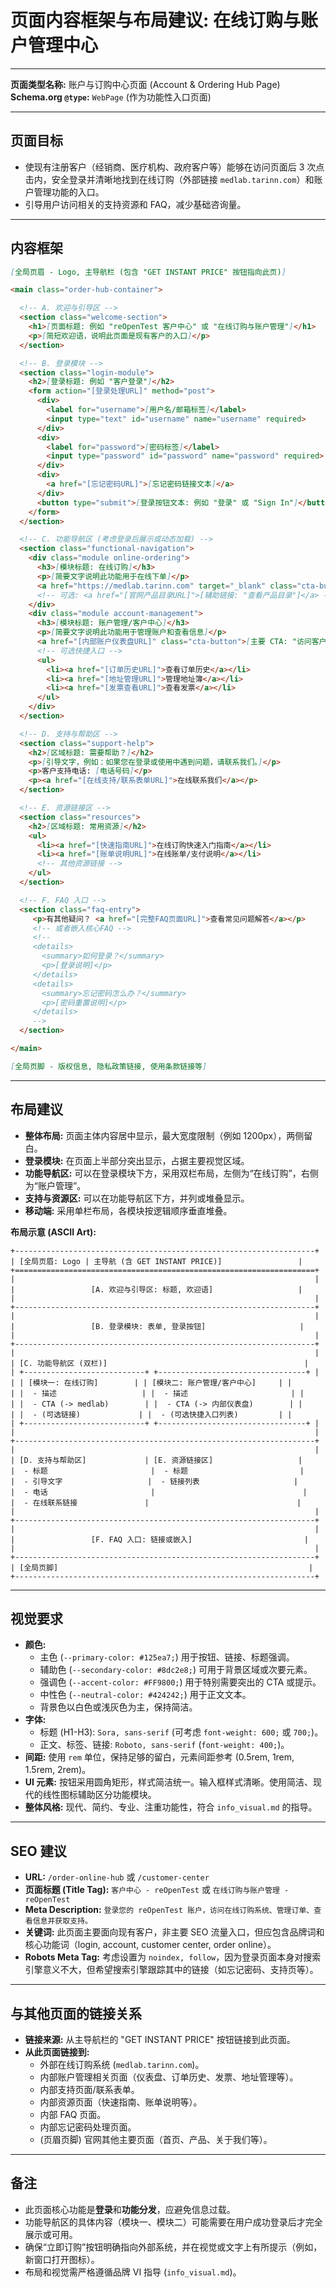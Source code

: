 # 页面内容框架与布局建议: 在线订购与账户管理中心

---

**页面类型名称:** 账户与订购中心页面 (Account & Ordering Hub Page)
**Schema.org `@type`:** `WebPage` (作为功能性入口页面)

---

## 页面目标

*   使现有注册客户（经销商、医疗机构、政府客户等）能够在访问页面后 3 次点击内，安全登录并清晰地找到在线订购（外部链接 `medlab.tarinn.com`）和账户管理功能的入口。
*   引导用户访问相关的支持资源和 FAQ，减少基础咨询量。

---

## 内容框架

```markdown
[全局页眉 - Logo, 主导航栏 (包含 "GET INSTANT PRICE" 按钮指向此页)]

<main class="order-hub-container">

  <!-- A. 欢迎与引导区 -->
  <section class="welcome-section">
    <h1>[页面标题: 例如 "reOpenTest 客户中心" 或 "在线订购与账户管理"]</h1>
    <p>[简短欢迎语，说明此页面是现有客户的入口]</p>
  </section>

  <!-- B. 登录模块 -->
  <section class="login-module">
    <h2>[登录标题: 例如 "客户登录"]</h2>
    <form action="[登录处理URL]" method="post">
      <div>
        <label for="username">[用户名/邮箱标签]</label>
        <input type="text" id="username" name="username" required>
      </div>
      <div>
        <label for="password">[密码标签]</label>
        <input type="password" id="password" name="password" required>
      </div>
      <div>
        <a href="[忘记密码URL]">[忘记密码链接文本]</a>
      </div>
      <button type="submit">[登录按钮文本: 例如 "登录" 或 "Sign In"]</button>
    </form>
  </section>

  <!-- C. 功能导航区 (考虑登录后展示或动态加载) -->
  <section class="functional-navigation">
    <div class="module online-ordering">
      <h3>[模块标题: 在线订购]</h3>
      <p>[简要文字说明此功能用于在线下单]</p>
      <a href="https://medlab.tarinn.com" target="_blank" class="cta-button">[主要 CTA: "立即订购" 或 "Order Now"]</a>
      <!-- 可选: <a href="[官网产品目录URL]">[辅助链接: "查看产品目录"]</a> -->
    </div>
    <div class="module account-management">
      <h3>[模块标题: 账户管理/客户中心]</h3>
      <p>[简要文字说明此功能用于管理账户和查看信息]</p>
      <a href="[内部账户仪表盘URL]" class="cta-button">[主要 CTA: "访问客户中心" 或 "My Account"]</a>
      <!-- 可选快捷入口 -->
      <ul>
        <li><a href="[订单历史URL]">查看订单历史</a></li>
        <li><a href="[地址管理URL]">管理地址簿</a></li>
        <li><a href="[发票查看URL]">查看发票</a></li>
      </ul>
    </div>
  </section>

  <!-- D. 支持与帮助区 -->
  <section class="support-help">
    <h2>[区域标题: 需要帮助？]</h2>
    <p>[引导文字，例如：如果您在登录或使用中遇到问题，请联系我们。]</p>
    <p>客户支持电话: [电话号码]</p>
    <p><a href="[在线支持/联系表单URL]">在线联系我们</a></p>
  </section>

  <!-- E. 资源链接区 -->
  <section class="resources">
    <h2>[区域标题: 常用资源]</h2>
    <ul>
      <li><a href="[快速指南URL]">在线订购快速入门指南</a></li>
      <li><a href="[账单说明URL]">在线账单/支付说明</a></li>
      <!-- 其他资源链接 -->
    </ul>
  </section>

  <!-- F. FAQ 入口 -->
  <section class="faq-entry">
     <p>有其他疑问？ <a href="[完整FAQ页面URL]">查看常见问题解答</a></p>
     <!-- 或者嵌入核心FAQ -->
     <!--
     <details>
       <summary>如何登录？</summary>
       <p>[登录说明]</p>
     </details>
     <details>
       <summary>忘记密码怎么办？</summary>
       <p>[密码重置说明]</p>
     </details>
     -->
  </section>

</main>

[全局页脚 - 版权信息, 隐私政策链接, 使用条款链接等]
```

---

## 布局建议

*   **整体布局:** 页面主体内容居中显示，最大宽度限制（例如 1200px），两侧留白。
*   **登录模块:** 在页面上半部分突出显示，占据主要视觉区域。
*   **功能导航区:** 可以在登录模块下方，采用双栏布局，左侧为“在线订购”，右侧为“账户管理”。
*   **支持与资源区:** 可以在功能导航区下方，并列或堆叠显示。
*   **移动端:** 采用单栏布局，各模块按逻辑顺序垂直堆叠。

**布局示意 (ASCII Art):**

```
+-------------------------------------------------------------------+
| [全局页眉: Logo | 主导航 (含 GET INSTANT PRICE)]                 |
+===================================================================+
|                                                                   |
|                 [A. 欢迎与引导区: 标题, 欢迎语]                   |
|                                                                   |
+-------------------------------------------------------------------+
|                                                                   |
|                 [B. 登录模块: 表单, 登录按钮]                     |
|                                                                   |
+-------------------------------------------------------------------+
|                                                                   |
| [C. 功能导航区 (双栏)]                                            |
| +---------------------------+ +---------------------------------+ |
| | [模块一: 在线订购]        | | [模块二: 账户管理/客户中心]     | |
| |  - 描述                   | |  - 描述                       | |
| |  - CTA (-> medlab)        | |  - CTA (-> 内部仪表盘)        | |
| |  - (可选链接)             | |  - (可选快捷入口列表)         | |
| +---------------------------+ +---------------------------------+ |
|                                                                   |
+-------------------------------------------------------------------+
|                                                                   |
| [D. 支持与帮助区]             | [E. 资源链接区]                   |
|  - 标题                       |  - 标题                         |
|  - 引导文字                   |  - 链接列表                     |
|  - 电话                       |                                 |
|  - 在线联系链接               |                                 |
|                                                                   |
+-------------------------------------------------------------------+
|                                                                   |
|                 [F. FAQ 入口: 链接或嵌入]                         |
|                                                                   |
+-------------------------------------------------------------------+
| [全局页脚]                                                        |
+-------------------------------------------------------------------+
```

---

## 视觉要求

*   **颜色:**
    *   主色 (`--primary-color: #125ea7;`) 用于按钮、链接、标题强调。
    *   辅助色 (`--secondary-color: #8dc2e8;`) 可用于背景区域或次要元素。
    *   强调色 (`--accent-color: #FF9800;`) 用于特别需要突出的 CTA 或提示。
    *   中性色 (`--neutral-color: #424242;`) 用于正文文本。
    *   背景色以白色或浅灰色为主，保持简洁。
*   **字体:**
    *   标题 (H1-H3): `Sora, sans-serif` (可考虑 `font-weight: 600;` 或 `700;`)。
    *   正文、标签、链接: `Roboto, sans-serif` (`font-weight: 400;`)。
*   **间距:** 使用 `rem` 单位，保持足够的留白，元素间距参考 (0.5rem, 1rem, 1.5rem, 2rem)。
*   **UI 元素:** 按钮采用圆角矩形，样式简洁统一。输入框样式清晰。使用简洁、现代的线性图标辅助区分功能模块。
*   **整体风格:** 现代、简约、专业、注重功能性，符合 `info_visual.md` 的指导。

---

## SEO 建议

*   **URL:** `/order-online-hub` 或 `/customer-center`
*   **页面标题 (Title Tag):** `客户中心 - reOpenTest` 或 `在线订购与账户管理 - reOpenTest`
*   **Meta Description:** `登录您的 reOpenTest 账户，访问在线订购系统、管理订单、查看信息并获取支持。`
*   **关键词:** 此页面主要面向现有客户，非主要 SEO 流量入口，但应包含品牌词和核心功能词（login, account, customer center, order online）。
*   **Robots Meta Tag:** 考虑设置为 `noindex, follow`，因为登录页面本身对搜索引擎意义不大，但希望搜索引擎跟踪其中的链接（如忘记密码、支持页等）。

---

## 与其他页面的链接关系

*   **链接来源:** 从主导航栏的 "GET INSTANT PRICE" 按钮链接到此页面。
*   **从此页面链接到:**
    *   外部在线订购系统 (`medlab.tarinn.com`)。
    *   内部账户管理相关页面（仪表盘、订单历史、发票、地址管理等）。
    *   内部支持页面/联系表单。
    *   内部资源页面（快速指南、账单说明等）。
    *   内部 FAQ 页面。
    *   内部忘记密码处理页面。
    *   (页眉页脚) 官网其他主要页面（首页、产品、关于我们等）。

---

## 备注

*   此页面核心功能是**登录**和**功能分发**，应避免信息过载。
*   功能导航区的具体内容（模块一、模块二）可能需要在用户成功登录后才完全展示或可用。
*   确保“立即订购”按钮明确指向外部系统，并在视觉或文字上有所提示（例如，新窗口打开图标）。
*   布局和视觉需严格遵循品牌 VI 指导 (`info_visual.md`)。
